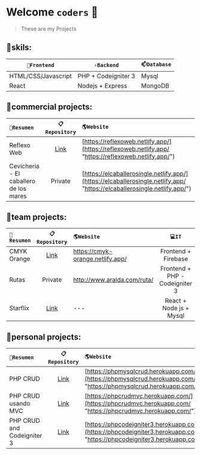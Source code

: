 # Welcome `coders` 👋


> These are my Projects

## 🔭skils:

| `🔭Frontend` | `⚡Backend` | `📫Database` |
| ------ | ------ | ------ | 
| HTML/CSS/Javascript | PHP + Codeigniter 3 | Mysql |
| React | Nodejs + Express | MongoDB |


## 💼commercial projects:

|`🚀Resumen` | `📋Repository` | `🌎Website` | `🎨Figma` |
| :------ | :------: | :------ | :------: |
| Reflexo Web | [Link](https://github.com/storres20/reflexoWeb "Link") | [https://reflexoweb.netlify.app/](https://reflexoweb.netlify.app/ "https://reflexoweb.netlify.app/") | --- |
| Cevicheria - El caballero de los mares | Private | [https://elcaballerosingle.netlify.app/](https://elcaballerosingle.netlify.app/ "https://elcaballerosingle.netlify.app/") | [Link](https://www.figma.com/file/li6agWiNyBh7ptkjsp9aWR/cebicheria?node-id=0%3A1 "Link") |


## 💼team projects:
|`🚀Resumen` | `📋Repository` | `🌎Website` | `💻IT` | `🎨Figma` |
| :------ | :------: | :------ | :------: | :------: |
| CMYK Orange | [Link](https://github.com/storres20/cmyk-orange "Link") | https://cmyk-orange.netlify.app/ | Frontend + Firebase | [Link](https://www.figma.com/file/6PfcEJtVOg1H9ot4owLjNl/ColabOrange-CMYK-fork?node-id=0%3A1 "Link") |
| Rutas | Private | http://www.aralda.com/ruta/ | Frontend + PHP - Codeigniter 3 | [Link](https://www.figma.com/file/CV0BmYQEau9bLiV9oFfMqj/Rutas?node-id=0%3A1 "Link") |
| Starflix | [Link](https://github.com/storres20/starflix "Link") | --- | React + Node js + Mysql | --- |


## 💼personal projects:

|`🚀Resumen` | `📋Repository` | `🌎Website` | `💻IT` |
| :------ | :------: | :------ | :------: |
| PHP CRUD | [Link](https://github.com/storres20/PHPMysqlCRUD "Link") | [https://phpmysqlcrud.herokuapp.com/](https://phpmysqlcrud.herokuapp.com/ "https://phpmysqlcrud.herokuapp.com/") | Heroku |
| PHP CRUD usando MVC | [Link](https://github.com/storres20/PHP_CRUD_MVC "Link") | [https://phpcrudmvc.herokuapp.com/](https://phpcrudmvc.herokuapp.com/ "https://phpcrudmvc.herokuapp.com/") | Heroku |
| PHP CRUD and Codeigniter 3 | [Link](https://github.com/storres20/php-crud-codeigniter3 "Link") | [https://phpcodeigniter3.herokuapp.com/](https://phpcodeigniter3.herokuapp.com/ "https://phpcodeigniter3.herokuapp.com/") | Heroku | 



<!--
**storres20/storres20** is a ✨ _special_ ✨ repository because its `README.md` (this file) appears on your GitHub profile.

Here are some ideas to get you started:

- 🔭 I’m currently working on ...
- 🌱 I’m currently learning ...
- 👯 I’m looking to collaborate on ...
- 🤔 I’m looking for help with ...
- 💬 Ask me about ...
- 📫 How to reach me: ...
- 😄 Pronouns: ...
- ⚡ Fun fact: ...
-->
